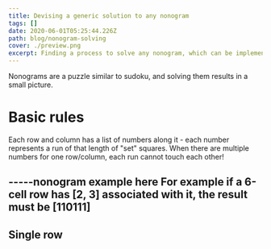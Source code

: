 ```yaml
---
title: Devising a generic solution to any nonogram
tags: []
date: 2020-06-01T05:25:44.226Z
path: blog/nonogram-solving
cover: ./preview.png
excerpt: Finding a process to solve any nonogram, which can be implemented in code.
---
```


Nonograms are a puzzle similar to sudoku, and solving them results in a small picture. 

# Basic rules

Each row and column has a list of numbers along it - each number represents a run of that length of "set" squares. When there are multiple numbers for one row/column, each run cannot touch each other!

-----nonogram example here
For example if a 6-cell row has [2, 3] associated with it, the result must be [110111]
-----

## Single row

